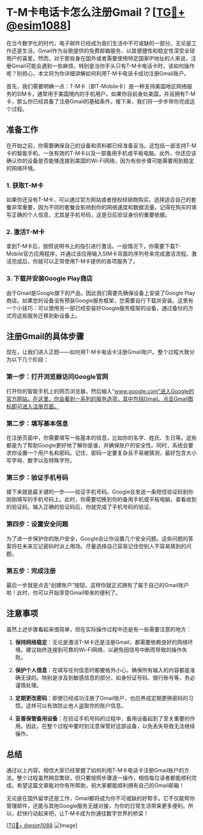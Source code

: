 # T-M卡电话卡怎么注册Gmail？[[TG💪+ @esim1088](https://t.me/s/esim1088)]

在当今数字化的时代，电子邮件已经成为我们生活中不可或缺的一部分。无论是工作还是生活，Gmail作为谷歌提供的免费邮箱服务，以其便捷性和稳定性深受全球用户的喜爱。然而，对于那些身在国外或者需要使用特定国家IP地址的人来说，注册Gmail可能会遇到一些麻烦。特别是当你手头只有T-M卡电话卡时，该如何操作呢？别担心，本文将为你详细讲解如何利用T-M卡电话卡成功注册Gmail账户。

首先，我们需要明确一点：T-M卡（即T-Mobile卡）是一种支持美国地区网络服务的SIM卡，通常用于美国境内的手机用户。如果你目前身处美国，并且拥有T-M卡，那么你已经具备了注册Gmail的基础条件。接下来，我们将一步步带你完成这个过程。

## 准备工作

在开始之前，你需要确保自己的设备和资料都已经准备妥当。这包括一部支持T-M卡的智能手机、一张有效的T-M卡以及一部备用手机或平板电脑。此外，你还应该确认你的设备是否能够连接到美国的Wi-Fi网络，因为有些步骤可能需要用到稳定的网络环境。

### 1. 获取T-M卡
如果你还没有T-M卡，可以通过官方网站或者授权经销商购买。选择适合自己的套餐非常重要，因为不同的套餐会影响到你的网络速度和数据流量。记得在购买时填写正确的个人信息，尤其是手机号码，这是日后验证身份的重要依据。

### 2. 激活T-M卡
拿到T-M卡后，按照说明书上的指引进行激活。一般情况下，你需要下载T-Mobile官方应用程序，并通过该应用输入SIM卡背面的序列号来完成激活流程。激活完成后，你就可以正常使用T-M卡提供的各项服务了。

### 3. 下载并安装Google Play商店
由于Gmail是Google旗下的产品，因此我们需要先确保设备上安装了Google Play商店。如果您的设备没有预装Google服务框架，您需要自行下载并安装。这里有一个小技巧：可以使用另一部已经安装好Google服务框架的设备，通过备份的方式将这些服务迁移到新设备上。

## 注册Gmail的具体步骤

现在，让我们进入正题——如何用T-M卡电话卡注册Gmail账户。整个过程大致分为以下几个阶段：

### 第一步：打开浏览器访问Google官网
打开你的智能手机上的网页浏览器，然后输入“www.google.com”进入Google的官方网站。在这里，你会看到一系列的服务选项，其中包括Gmail。点击Gmail图标即可进入注册页面。

### 第二步：填写基本信息
在注册页面中，你需要填写一些基本的信息，比如你的名字、姓氏、生日等。这些都是为了帮助Google更好地了解你是谁，并确保账户的安全性。同时，系统会要求你设置一个用户名和密码。记住，密码一定要复杂且不易被猜测，最好包含大小写字母、数字以及特殊字符。

### 第三步：验证手机号码
接下来就是最关键的一步——验证手机号码。Google会发送一条短信验证码到你刚刚填写的手机号码上。此时，你需要切换到你的备用手机或平板电脑，查看收到的验证码。输入正确的验证码后，你就完成了手机号码的验证。

### 第四步：设置安全问题
为了进一步保护你的账户安全，Google会让你设置几个安全问题。这些问题的答案将在未来忘记密码时派上用场。尽量选择自己容易记住但别人不容易猜到的问题。

### 第五步：完成注册
最后一步就是点击“创建账户”按钮，这样你就正式拥有了属于自己的Gmail账户啦！此时，你可以开始享受Gmail带来的便利了。

## 注意事项

虽然上述步骤看起来很简单，但在实际操作过程中还是有一些需要注意的地方：

1. **保持网络稳定**：无论是激活T-M卡还是注册Gmail，都需要依赖良好的网络环境。建议始终连接到可靠的Wi-Fi网络，以避免因信号中断而导致的操作失败。
   
2. **保护个人信息**：在填写任何信息时都要格外小心，确保所有输入的内容都是准确无误的。特别是涉及到敏感信息的部分，如身份证号码、银行账号等，务必谨慎处理。

3. **定期更改密码**：即使已经成功注册了Gmail账户，也应养成定期更换密码的习惯。这样可以有效防止他人盗取你的账户信息。

4. **妥善保管备用设备**：在验证手机号码的过程中，备用设备起到了至关重要的作用。因此，在整个过程中要时刻注意保管好这部设备，以免丢失导致无法继续操作。

## 总结

通过以上内容，相信大家已经掌握了如何利用T-M卡电话卡注册Gmail账户的方法。整个过程虽然稍显繁琐，但只要按照步骤逐一操作，相信每位读者都能顺利完成。希望这篇文章能对你有所帮助，祝大家都能顺利拥有自己的Gmail邮箱！

无论是在国外留学还是工作，Gmail都将成为你不可或缺的好帮手。它不仅能帮你管理邮件，还能与其他Google服务无缝对接，为你的日常生活带来更多便利。所以，赶快行动起来吧，让T-M卡成为你通往数字世界的桥梁！

[[TG💪+ @esim1088](https://t.me/s/esim1088) ![Image](https://i.postimg.cc/4NQfJmqS/Snipaste-2025-05-13-00-14-12.png)]